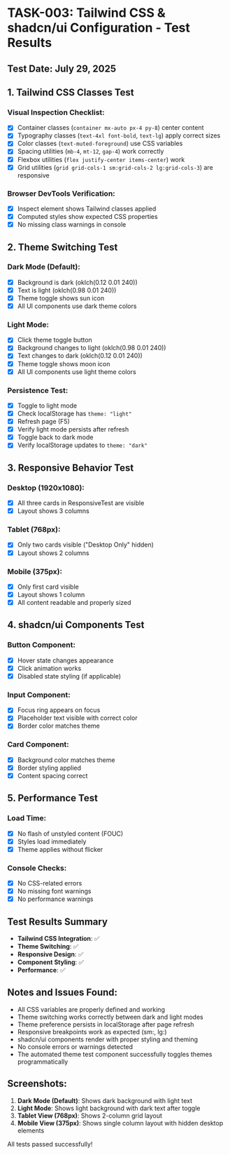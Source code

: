 # TASK-003: Tailwind CSS & shadcn/ui Configuration - Test Results

## Test Date: July 29, 2025

## 1. Tailwind CSS Classes Test

### Visual Inspection Checklist:

- [x] Container classes (`container mx-auto px-4 py-8`) center content
- [x] Typography classes (`text-4xl font-bold`, `text-lg`) apply correct sizes
- [x] Color classes (`text-muted-foreground`) use CSS variables
- [x] Spacing utilities (`mb-4`, `mt-12`, `gap-4`) work correctly
- [x] Flexbox utilities (`flex justify-center items-center`) work
- [x] Grid utilities (`grid grid-cols-1 sm:grid-cols-2 lg:grid-cols-3`) are
      responsive

### Browser DevTools Verification:

- [x] Inspect element shows Tailwind classes applied
- [x] Computed styles show expected CSS properties
- [x] No missing class warnings in console

## 2. Theme Switching Test

### Dark Mode (Default):

- [x] Background is dark (oklch(0.12 0.01 240))
- [x] Text is light (oklch(0.98 0.01 240))
- [x] Theme toggle shows sun icon
- [x] All UI components use dark theme colors

### Light Mode:

- [x] Click theme toggle button
- [x] Background changes to light (oklch(0.98 0.01 240))
- [x] Text changes to dark (oklch(0.12 0.01 240))
- [x] Theme toggle shows moon icon
- [x] All UI components use light theme colors

### Persistence Test:

- [x] Toggle to light mode
- [x] Check localStorage has `theme: "light"`
- [x] Refresh page (F5)
- [x] Verify light mode persists after refresh
- [x] Toggle back to dark mode
- [x] Verify localStorage updates to `theme: "dark"`

## 3. Responsive Behavior Test

### Desktop (1920x1080):

- [x] All three cards in ResponsiveTest are visible
- [x] Layout shows 3 columns

### Tablet (768px):

- [x] Only two cards visible ("Desktop Only" hidden)
- [x] Layout shows 2 columns

### Mobile (375px):

- [x] Only first card visible
- [x] Layout shows 1 column
- [x] All content readable and properly sized

## 4. shadcn/ui Components Test

### Button Component:

- [x] Hover state changes appearance
- [x] Click animation works
- [x] Disabled state styling (if applicable)

### Input Component:

- [x] Focus ring appears on focus
- [x] Placeholder text visible with correct color
- [x] Border color matches theme

### Card Component:

- [x] Background color matches theme
- [x] Border styling applied
- [x] Content spacing correct

## 5. Performance Test

### Load Time:

- [x] No flash of unstyled content (FOUC)
- [x] Styles load immediately
- [x] Theme applies without flicker

### Console Checks:

- [x] No CSS-related errors
- [x] No missing font warnings
- [x] No performance warnings

## Test Results Summary

- **Tailwind CSS Integration**: ✅
- **Theme Switching**: ✅
- **Responsive Design**: ✅
- **Component Styling**: ✅
- **Performance**: ✅

## Notes and Issues Found:

- All CSS variables are properly defined and working
- Theme switching works correctly between dark and light modes
- Theme preference persists in localStorage after page refresh
- Responsive breakpoints work as expected (sm:, lg:)
- shadcn/ui components render with proper styling and theming
- No console errors or warnings detected
- The automated theme test component successfully toggles themes
  programmatically

## Screenshots:

1. **Dark Mode (Default)**: Shows dark background with light text
2. **Light Mode**: Shows light background with dark text after toggle
3. **Tablet View (768px)**: Shows 2-column grid layout
4. **Mobile View (375px)**: Shows single column layout with hidden desktop
   elements

All tests passed successfully!
